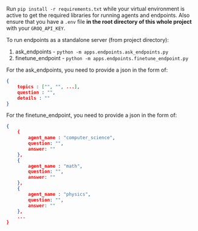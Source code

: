 Run `pip install -r requirements.txt` while your virtual environment is active to get the required libraries for running agents and endpoints. Also ensure that you have a `.env` file **in the root directory of this whole project** with your `GROQ_API_KEY`.

To run endpoints as a standalone server (from project directory):
1. ask_endpoints - `python -m apps.endpoints.ask_endpoints.py`
2. finetune_endpoint - `python -m apps.endpoints.finetune_endpoint.py`

For the ask_endpoints, you need to provide a json in the form of:
```json
{
    topics : ["", "", ...], 
    question : "", 
    details : ""
}
```

For the finetune_endpoint, you need to provide a json in the form of:
```json
{
    {
        agent_name : "computer_science",
        question: "",
        answer: ""
    },
    {
        agent_name : "math",
        question: "",
        answer: ""
    },
    {
        agent_name : "physics",
        question: "",
        answer: ""
    },
    ...
}
```